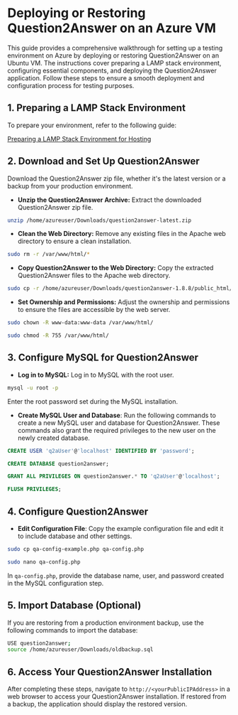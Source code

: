 # Deploying or Restoring Question2Answer on an Azure VM

This guide provides a comprehensive walkthrough for setting up a testing environment on Azure by deploying or restoring Question2Answer on an Ubuntu VM. The instructions cover preparing a LAMP stack environment, configuring essential components, and deploying the Question2Answer application. Follow these steps to ensure a smooth deployment and configuration process for testing purposes.

## 1. Preparing a LAMP Stack Environment

To prepare your environment, refer to the following guide:

[Preparing a LAMP Stack Environment for Hosting](https://github.com/DevOpsVisions/common-workspace-hub/blob/main/docs/technical-guides/prepare-lamp-stack-env.md)

## 2. Download and Set Up Question2Answer

Download the Question2Answer zip file, whether it's the latest version or a backup from your production environment.

- **Unzip the Question2Answer Archive:** Extract the downloaded Question2Answer zip file.

```bash
unzip /home/azureuser/Downloads/question2answer-latest.zip
```

- **Clean the Web Directory:** Remove any existing files in the Apache web directory to ensure a clean installation.

```bash
sudo rm -r /var/www/html/*
```

- **Copy Question2Answer to the Web Directory:** Copy the extracted Question2Answer files to the Apache web directory.

```bash
sudo cp -r /home/azureuser/Downloads/question2answer-1.8.8/public_html/. /var/www/html
```

- **Set Ownership and Permissions:** Adjust the ownership and permissions to ensure the files are accessible by the web server.

```bash
sudo chown -R www-data:www-data /var/www/html/
```
```bash
sudo chmod -R 755 /var/www/html/
```

## 3. Configure MySQL for Question2Answer

- **Log in to MySQL:** Log in to MySQL with the root user.

```bash
mysql -u root -p
```
Enter the root password set during the MySQL installation.

- **Create MySQL User and Database**: Run the following commands to create a new MySQL user and database for Question2Answer. These commands also grant the required privileges to the new user on the newly created database.

```sql
CREATE USER 'q2aUser'@'localhost' IDENTIFIED BY 'password';
```
```sql
CREATE DATABASE question2answer;
```
```sql
GRANT ALL PRIVILEGES ON question2answer.* TO 'q2aUser'@'localhost';
```
```sql
FLUSH PRIVILEGES;
```

## 4. Configure Question2Answer

- **Edit Configuration File**: Copy the example configuration file and edit it to include database and other settings.

```bash
sudo cp qa-config-example.php qa-config.php
```
```bash
sudo nano qa-config.php
```
In `qa-config.php`, provide the database name, user, and password created in the MySQL configuration step.

## 5. Import Database (Optional)

If you are restoring from a production environment backup, use the following commands to import the database:

```bash
USE question2answer;
source /home/azureuser/Downloads/oldbackup.sql
```

## 6. Access Your Question2Answer Installation

After completing these steps, navigate to `http://<yourPublicIPAddress>` in a web browser to access your Question2Answer installation. If restored from a backup, the application should display the restored version.